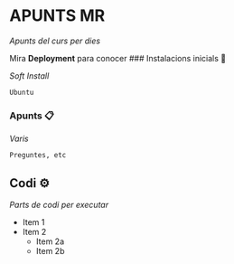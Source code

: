 # APUNTS MR
_Apunts del curs per dies_


Mira **Deployment** para conocer ### Instalacions inicials 🔧

_Soft Install_

```
Ubuntu 
```

### Apunts 📋

_Varis_

```
Preguntes, etc
```

## Codi ⚙️

_Parts de codi per executar_


* Item 1
* Item 2
    * Item 2a
    * Item 2b
